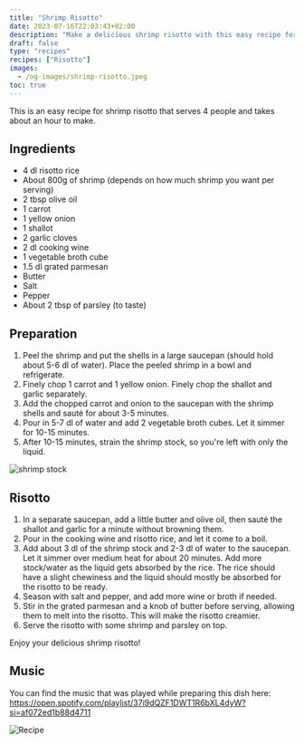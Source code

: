 ```yaml
---
title: "Shrimp Risotto"
date: 2023-07-16T22:03:43+02:00
description: "Make a delicious shrimp risotto with this easy recipe for four. It takes an hour to make and comes with step-by-step instructions and a list of ingredients. Accompanied by a music playlist to set the perfect mood for your cooking experience."
draft: false
type: "recipes"
recipes: ["Risotto"]
images:
  - /og-images/shrimp-risotto.jpeg
toc: true
---
```


This is an easy recipe for shrimp risotto that serves 4 people and takes about an hour to make.

## Ingredients

- 4 dl risotto rice
- About 800g of shrimp (depends on how much shrimp you want per serving)
- 2 tbsp olive oil
- 1 carrot
- 1 yellow onion
- 1 shallot
- 2 garlic cloves
- 2 dl cooking wine
- 1 vegetable broth cube
- 1.5 dl grated parmesan
- Butter
- Salt
- Pepper
- About 2 tbsp of parsley (to taste)

## Preparation

1. Peel the shrimp and put the shells in a large saucepan (should hold about 5-6 dl of water). Place the peeled shrimp in a bowl and refrigerate.
2. Finely chop 1 carrot and 1 yellow onion. Finely chop the shallot and garlic separately.
3. Add the chopped carrot and onion to the saucepan with the shrimp shells and sauté for about 3-5 minutes.
4. Pour in 5-7 dl of water and add 2 vegetable broth cubes. Let it simmer for 10-15 minutes.
5. After 10-15 minutes, strain the shrimp stock, so you're left with only the liquid.

![shrimp stock](images/recipes/IMG_2477.jpeg)

## Risotto

1. In a separate saucepan, add a little butter and olive oil, then sauté the shallot and garlic for a minute without browning them.
2. Pour in the cooking wine and risotto rice, and let it come to a boil.
3. Add about 3 dl of the shrimp stock and 2-3 dl of water to the saucepan. Let it simmer over medium heat for about 20 minutes. Add more stock/water as the liquid gets absorbed by the rice. The rice should have a slight chewiness and the liquid should mostly be absorbed for the risotto to be ready.
4. Season with salt and pepper, and add more wine or broth if needed.
5. Stir in the grated parmesan and a knob of butter before serving, allowing them to melt into the risotto. This will make the risotto creamier.
6. Serve the risotto with some shrimp and parsley on top.

Enjoy your delicious shrimp risotto!

## Music

You can find the music that was played while preparing this dish here: https://open.spotify.com/playlist/37i9dQZF1DWT1R6bXL4dyW?si=af072ed1b88d4711


![Recipe](images/recipes/shrimp-risotto.jpeg)
